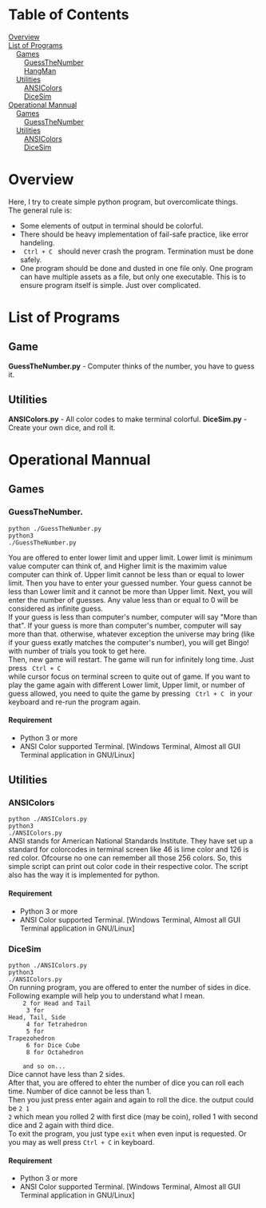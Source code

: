# Table of Contents
[Overview](#overview)<br>
[List of Programs](#List)<br>
&nbsp;&nbsp;&nbsp;&nbsp;[Games](#List_Game)<br>
&nbsp;&nbsp;&nbsp;&nbsp;&nbsp;&nbsp;&nbsp;&nbsp;[GuessTheNumber](#List_Game_GuessTheNumber)<br>
&nbsp;&nbsp;&nbsp;&nbsp;&nbsp;&nbsp;&nbsp;&nbsp;[HangMan](./Hangman/)<br>
&nbsp;&nbsp;&nbsp;&nbsp;[Utilities](#list_utilities)</br>
&nbsp;&nbsp;&nbsp;&nbsp;&nbsp;&nbsp;&nbsp;&nbsp;[ANSIColors](#list_utl_ANSIColors)<br>
&nbsp;&nbsp;&nbsp;&nbsp;&nbsp;&nbsp;&nbsp;&nbsp;[DiceSim](#list_utl_DiceSim)<br>
[Operational Mannual](#Mannual)<br>
&nbsp;&nbsp;&nbsp;&nbsp;[Games](#Mannual_Games)<br>
&nbsp;&nbsp;&nbsp;&nbsp;&nbsp;&nbsp;&nbsp;&nbsp;[GuessTheNumber](#Mannual_Games_GuessTheNumber)<br>
&nbsp;&nbsp;&nbsp;&nbsp;[Utilities](#Mannual_utilities)<br>
&nbsp;&nbsp;&nbsp;&nbsp;&nbsp;&nbsp;&nbsp;&nbsp;[ANSIColors](#Mannual_utils_ANSIColors)<br>
&nbsp;&nbsp;&nbsp;&nbsp;&nbsp;&nbsp;&nbsp;&nbsp;[DiceSim](#Mannual_utils_DiceSim)<br>

<a name="overview"></a>
# Overview
Here, I try to create simple python program, but overcomlicate things. <br> The general rule is: <br>
- Some elements of output in terminal should be colorful.
- There should be heavy implementation of fail-safe practice, like error handeling.
- <code> Ctrl + C </code> should never crash the program. Termination must be done safely.
- One program should be done and dusted in one file only. One program can have multiple assets as a file, but only one executable. This is to ensure program itself is simple. Just over complicated. 

<a name="List"></a>
# List of Programs
<a name="List_Game"></a>
## Game
<a name="List_Game_GuessTheNumber"></a>
<b>GuessTheNumber.py</b> - Computer thinks of the number, you have to guess it.
<a name="list_utilities"></a>
## Utilities
<a name="list_utl_ANSIColors"></a>
<b>ANSIColors.py</b> - All color codes to make terminal colorful.
<a name="list_utl_DiceSim"></a>
<b>DiceSim.py</b> - Create your own dice, and roll it.



<a name="Mannual"></a>
# Operational Mannual
<a name="Mannual_Games"></a>
## Games
<a name="Mannual_Games_GuessTheNumber"></a>
### GuessTheNumber.
<code>python ./GuessTheNumber.py</code><br>
<code>python3 ./GuessTheNumber.py</code>
<br>

You are offered to enter lower limit and upper limit. Lower limit is minimum value computer can think of, and Higher limit is the maximim value computer can think of. Upper limit cannot be less than or equal to lower limit. Then you have to enter your guessed number. Your guess cannot be less than Lower limit and it cannot be more than Upper limit. Next, you will enter the number of guesses. Any value less than or equal to 0 will be considered as infinite guess.<br>
If your guess is less than computer's number, computer will say "More than that". If your guess is more than computer's number, computer will say more than that. otherwise, whatever exception the universe may bring (like if your guess exatly matches the computer's number), you will get Bingo! with number of trials you took to get here.<br>
Then, new game will restart. The game will run for infinitely long time. Just press <code> Ctrl + C </code> while cursor focus on terminal screen to quite out of game. If you want to play the game again with different Lower limit, Upper limit, or number of guess allowed, you need to quite the game by pressing <code> Ctrl + C </code> in your keyboard and re-run the program again.<br>
#### Requirement
- Python 3 or more
- ANSI Color supported Terminal. [Windows Terminal, Almost all GUI Terminal application in GNU/Linux]

<a name="Mannual_utilities"></a>
## Utilities
<a name="Mannual_utils_ANSIColors"></a>
### ANSIColors
<code>python ./ANSIColors.py</code><br>
<code>python3 ./ANSIColors.py</code><br>
ANSI stands for American National Standards Institute. They have set up a standard for colorcodes in terminal screen like 46 is lime color and 126 is red color. Ofcourse no one can remember all those 256 colors. So, this simple script can print out color code in their respective color. The script also has the way it is implemented for python.
#### Requirement
- Python 3 or more
- ANSI Color supported Terminal. [Windows Terminal, Almost all GUI Terminal application in GNU/Linux]<br>
<a name="Mannual_utils_DiceSim"></a>
### DiceSim
<code>python ./ANSIColors.py</code><br>
<code>python3 ./ANSIColors.py</code><br>
On running program, you are offered to enter the number of sides in dice. Following example will help you to understand what I mean.<br>
<code>&nbsp;&nbsp;&nbsp;&nbsp;2 for Head and Tail<br>
&nbsp;&nbsp;&nbsp;&nbsp;3 for Head, Tail, Side<br>
&nbsp;&nbsp;&nbsp;&nbsp;4 for Tetrahedron<br>
&nbsp;&nbsp;&nbsp;&nbsp;5 for Trapezohedron<br>
&nbsp;&nbsp;&nbsp;&nbsp;6 for Dice Cube<br>
&nbsp;&nbsp;&nbsp;&nbsp;8 for Octahedron<br>
&nbsp;&nbsp;&nbsp;&nbsp;and so on... </code><br>
Dice cannot have less than 2 sides.<br>
After that, you are offered to ehter the number of dice you can roll each time. Number of dice cannot be less than 1.<br>
Then you just press enter again and again to roll the dice. the output could be <code>2 1 2</code> which mean you rolled 2 with first dice (may be coin), rolled 1 with second dice and 2 again with third dice.<br>
To exit the program, you just type <code>exit</code> when even input is requested. Or you may as well press <code>Ctrl + C</code> in keyboard.
#### Requirement
- Python 3 or more
- ANSI Color supported Terminal. [Windows Terminal, Almost all GUI Terminal application in GNU/Linux]<br>
